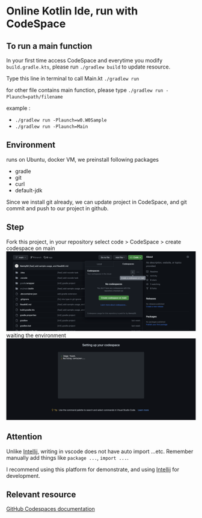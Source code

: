 # Online Kotlin Ide, run with CodeSpace

## To run a main function
In your first time access CodeSpace and everytime you modify `build.gradle.kts`, please run `./gradlew build` to update resource.

Type this line in terminal to call Main.kt
`./gradlew run`

for other file contains main function, please type
`./gradlew run -Plaunch=path/filename`

example : 
- `./gradlew run -Plaunch=w0.W0Sample`
- `./gradlew run -Plaunch=Main`

## Environment
runs on Ubuntu, docker VM, we preinstall following packages
- gradle
- git
- curl 
- default-jdk 

Since we install git already, we can update project in CodeSpace, and git commit and push to our project in github.
## Step
Fork this project, in your repository select code > CodeSpace > create codespace on main
![](docs/img/create-code-space.png)
waiting the environment
![](docs/img/waiting.png)

## Attention
Unlike [Intellij](https://www.jetbrains.com/idea/), writing in vscode does not have auto import ...etc.
Remember manually add things like `package ...`, `import ...`.

I recommend using this platform for demonstrate, and using [Intellij](https://www.jetbrains.com/idea/) for development.

## Relevant resource
[GitHub Codespaces documentation](https://docs.github.com/en/codespaces)